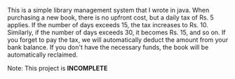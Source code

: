 This is a simple library management system that I wrote in java. When purchasing a new book, there is no upfront cost, but a daily tax of Rs. 5 applies. If the number of days exceeds 15, the tax increases to Rs. 10. Similarly, if the number of days exceeds 30, it becomes Rs. 15, and so on. If you forget to pay the tax, we will automatically deduct the amount from your bank balance. If you don't have the necessary funds, the book will be automatically reclaimed.

Note: This project is **INCOMPLETE**
